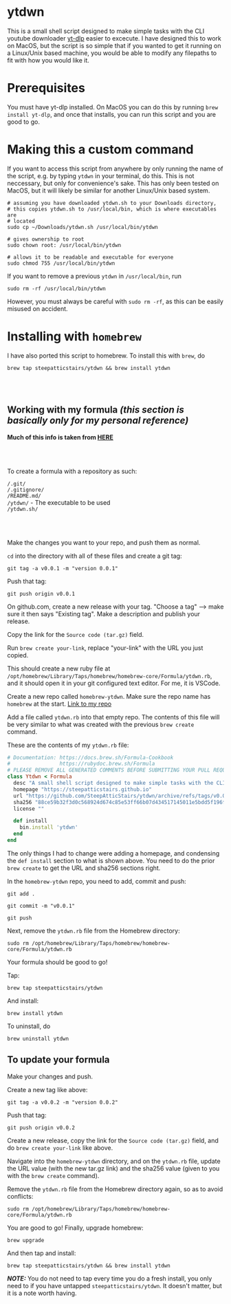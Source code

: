 # ytdwn

This is a small shell script designed to make simple tasks with the CLI youtube downloader [yt-dlp](https://github.com/yt-dlp/yt-dlp) easier to excecute. I have designed this to work on MacOS, but the script is so simple that if you wanted to get it running on a Linux/Unix based machine, you would be able to modify any filepaths to fit with how you would like it.

# Prerequisites

You must have yt-dlp installed. On MacOS you can do this by running `brew install yt-dlp`, and once that installs, you can run this script and you are good to go.

# Making this a custom command

If you want to access this script from anywhere by only running the name of the script, e.g. by typing `ytdwn` in your terminal, do this. This is not neccessary, but only for convenience's sake. This has only been tested on MacOS, but it will likely be similar for another Linux/Unix based system.
```
# assuming you have downloaded ytdwn.sh to your Downloads directory,
# this copies ytdwn.sh to /usr/local/bin, which is where executables are
# located
sudo cp ~/Downloads/ytdwn.sh /usr/local/bin/ytdwn

# gives ownership to root
sudo chown root: /usr/local/bin/ytdwn

# allows it to be readable and executable for everyone
sudo chmod 755 /usr/local/bin/ytdwn
```

If you want to remove a previous `ytdwn` in `/usr/local/bin`, run
```
sudo rm -rf /usr/local/bin/ytdwn
```
However, you must always be careful with `sudo rm -rf`, as this can be easily misused on accident.

# Installing with `homebrew`

I have also ported this script to homebrew. To install this with `brew`, do
```
brew tap steepatticstairs/ytdwn && brew install ytdwn
```

<br></br>

## Working with my formula <i>(this section is basically only for my personal reference)</i>
<b>Much of this info is taken from [HERE](https://betterprogramming.pub/a-step-by-step-guide-to-create-homebrew-taps-from-github-repos-f33d3755ba74)</b>

<br></br>

To create a formula with a repository as such:

`/.git/` <br>
`/.gitignore/` <br>
`/README.md/` <br>
`/ytdwn/` - The executable to be used <br>
`/ytdwn.sh/` <br>

<br></br>

Make the changes you want to your repo, and push them as normal.

`cd` into the directory with all of these files and create a git tag:
```
git tag -a v0.0.1 -m "version 0.0.1"
```
Push that tag:
```
git push origin v0.0.1
```

On github.com, create a new release with your tag. "Choose a tag" --> make sure it then says "Existing tag". Make a description and publish your release.

Copy the link for the `Source code (tar.gz)` field.

Run `brew create your-link`, replace "your-link" with the URL you just copied.

This should create a new ruby file at `/opt/homebrew/Library/Taps/homebrew/homebrew-core/Formula/ytdwn.rb`, and it should open it in your git configured text editor. For me, it is VSCode.

Create a new repo called `homebrew-ytdwn`. Make sure the repo name has `homebrew` at the start. [Link to my repo](https://github.com/SteepAtticStairs/homebrew-ytdwn)

Add a file called `ytdwn.rb` into that empty repo. The contents of this file will be very similar to what was created with the previous `brew create` command.

These are the contents of my `ytdwn.rb` file:

```ruby
# Documentation: https://docs.brew.sh/Formula-Cookbook
#                https://rubydoc.brew.sh/Formula
# PLEASE REMOVE ALL GENERATED COMMENTS BEFORE SUBMITTING YOUR PULL REQUEST!
class Ytdwn < Formula
  desc "A small shell script designed to make simple tasks with the CLI youtube downloader YT-DLP easier to excecute"
  homepage "https://steepatticstairs.github.io"
  url "https://github.com/SteepAtticStairs/ytdwn/archive/refs/tags/v0.0.1.tar.gz"
  sha256 "88ce59b32f3d0c568924d674c85e53ff66b07d434517145011e5bdd5f196f3b0"
  license ""

  def install
    bin.install 'ytdwn'
  end
end
```
The only things I had to change were adding a homepage, and condensing the `def install` section to what is shown above. You need to do the prior `brew create` to get the URL and sha256 sections right.

In the `homebrew-ytdwn` repo, you need to add, commit and push:
```
git add .

git commit -m "v0.0.1"

git push
```

Next, remove the `ytdwn.rb` file from the Homebrew directory:
```
sudo rm /opt/homebrew/Library/Taps/homebrew/homebrew-core/Formula/ytdwn.rb
```
Your formula should be good to go!

Tap:
```
brew tap steepatticstairs/ytdwn
```
And install:
```
brew install ytdwn
```

To uninstall, do
```
brew uninstall ytdwn
```

## To update your formula

Make your changes and push.

Create a new tag like above:
```
git tag -a v0.0.2 -m "version 0.0.2"
```
Push that tag:
```
git push origin v0.0.2
```

Create a new release, copy the link for the `Source code (tar.gz)` field, and do `brew create your-link` like above.

Navigate into the `homebrew-ytdwn` directory, and on the `ytdwn.rb` file, update the URL value (with the new tar.gz link) and the sha256 value (given to you with the `brew create` command).

Remove the `ytdwn.rb` file from the Homebrew directory again, so as to avoid conflicts:
```
sudo rm /opt/homebrew/Library/Taps/homebrew/homebrew-core/Formula/ytdwn.rb
```

You are good to go! Finally, upgrade homebrew:
```
brew upgrade
```
And then tap and install:
```
brew tap steepatticstairs/ytdwn && brew install ytdwn
```

<i><b>NOTE:</b></i> You do not need to tap every time you do a fresh install, you only need to if you have untapped `steepatticstairs/ytdwn`. It doesn't matter, but it is a note worth having.